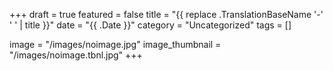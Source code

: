 +++
draft = true
featured = false
title = "{{ replace .TranslationBaseName '-' ' ' | title }}"
date = "{{ .Date }}"
category = "Uncategorized"
tags = []

image = "/images/noimage.jpg"
image_thumbnail = "/images/noimage.tbnl.jpg"
+++
